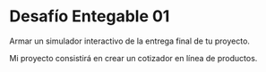 # Desafío Entegable 01
Armar un simulador interactivo de la entrega final de tu proyecto.

Mi proyecto consistirá en crear un cotizador en línea de productos.